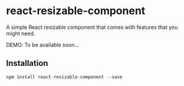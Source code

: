 # react-resizable-component
A simple React resizable component that comes with features that you might need.

DEMO: To be available soon...

## Installation
```javascript
npm install react-resizable-component --save
```
